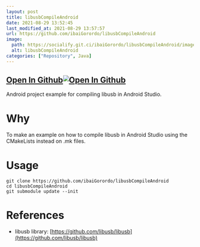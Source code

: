 ```yaml
---
layout: post
title: libusbCompileAndroid
date: 2021-08-29 13:52:45 
last_modified_at: 2021-08-29 13:57:57 
url: https://github.com/ibaiGorordo/libusbCompileAndroid
image:
  path: https://socialify.git.ci/ibaiGorordo/libusbCompileAndroid/image?&forks=1&issues=1&language=1&name=1&owner=1&stargazers=1&theme=Light
  alt: libusbCompileAndroid
categories: ["Repository", Java]
---
```


## [Open In Github](https://github.com/ibaiGorordo/libusbCompileAndroid)[![Open In Github](https://icons-for-free.com/download-icon-part+1+github-1320568339880199515_0.svg)](https://github.com/ibaiGorordo/libusbCompileAndroid)

 Android project example for compiling libusb in Android Studio.
 
# Why
To make an example on how to compile libusb in Android Studio using the CMakeLists instead on .mk files.

# Usage
```
git clone https://github.com/ibaiGorordo/libusbCompileAndroid
cd libusbCompileAndroid
git submodule update --init
```

# References
- libusb library: [https://github.com/libusb/libusb](https://github.com/libusb/libusb)
